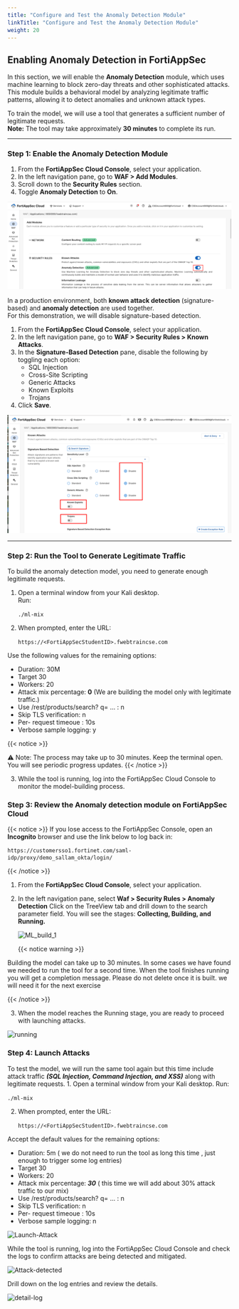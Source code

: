 ```yaml
---
title: "Configure and Test the Anomaly Detection Module"
linkTitle: "Configure and Test the Anomaly Detection Module"
weight: 20
---
```



## Enabling Anomaly Detection in FortiAppSec

In this section, we will enable the **Anomaly Detection** module, which uses machine learning to block zero-day threats and other sophisticated attacks.  
This module builds a behavioral model by analyzing legitimate traffic patterns, allowing it to detect anomalies and unknown attack types.

To train the model, we will use a tool that generates a sufficient number of legitimate requests.  
**Note:** The tool may take approximately **30 minutes** to complete its run.

---

### Step 1: Enable the Anomaly Detection Module

1. From the **FortiAppSec Cloud Console**, select your application.
2. In the left navigation pane, go to **WAF > Add Modules**.
3. Scroll down to the **Security Rules** section.
4. Toggle **Anomaly Detection** to **On**.

![Anomaly-on](anomaly-on.png)


In a production environment, both **known attack detection** (signature-based) and **anomaly detection** are used together.  
For this demonstration, we will disable signature-based detection.

1. From the **FortiAppSec Cloud Console**, select your application.
2. In the left navigation pane, go to **WAF > Security Rules > Known Attacks**.
3. In the **Signature-Based Detection** pane, disable the following by toggling each option:  
   - SQL Injection  
   - Cross-Site Scripting  
   - Generic Attacks  
   - Known Exploits  
   - Trojans  
4. Click **Save**.

![disable-sig](disable-sig.png)

---

### Step 2: Run the Tool to Generate Legitimate Traffic

To build the anomaly detection model, you need to generate enough legitimate requests.

1. Open a terminal window from your Kali desktop.  
   Run:

   ```./ml-mix```

2. When prompted, enter the URL:

     
   ```https://<FortiAppSecStudentID>.fwebtraincse.com```

Use the following values for the remaining options:
 
  - Duration: 30M
  - Target 30
  - Workers: 20
  - Attack mix percentage: **0**  (We are building the model only with legitimate traffic.)
  - Use /rest/products/search? q= ... : n 
  - Skip TLS verification: n
  - Per- request timeoue : 10s
  - Verbose sample logging: y

{{< notice >}}

⚠️ Note: The process may take up to 30 minutes. Keep the terminal open. You will see periodic progress updates.
{{< /notice >}}

3. While the tool is running, log into the FortiAppSec Cloud Console to monitor the model-building process.


### Step 3: Review the Anomaly detection module on FortiAppSec Cloud

{{< notice >}}
If you lose access to the FortiAppSec Console, open an <strong>Incognito</strong> browser and use the link below to log back in:

<pre><code>https://customersso1.fortinet.com/saml-idp/proxy/demo_sallam_okta/login/</code></pre>
{{< /notice >}}





1. From the **FortiAppSec Cloud Console**, select your application.
2. In the left navigation pane, select **Waf > Security Rules > Anomaly Detection** 
   Click on the TreeView tab and drill down to the search parameter field. You will see the stages: **Collecting, Building, and Running.**

   ![ML_build_1](ML_build_1.png)

   {{< notice warning >}}

Building the model can take up to 30 minutes. In some cases we have found we needed to run the tool for a second time. When the tool finishes running you will get a completion message. Please do not delete once it is built. we will need it for the next exercise 

{{< /notice >}}




3. When the model reaches the Running stage, you are ready to proceed with launching attacks.

![running](running.png)


### Step 4: Launch Attacks 

To test the model, we will run the same tool again but this time include attack traffic ***(SQL Injection, Command Injection, and XSS)*** along with legitimate requests.
	1.	Open a terminal window from your Kali desktop.
Run:

   ```./ml-mix``` 

2. When prompted, enter the URL:


   ```https://<FortiAppSecStudentID>.fwebtraincse.com```

Accept the default values for the remaining options:
 
  - Duration: 5m ( we do not need to run the tool as long this time , just enough to trigger some log entries)
  - Target 30
  - Workers: 20
  - Attack mix percentage: ***30*** ( this time we will add about 30% attack traffic to our mix)
  - Use /rest/products/search? q= ... : n 
  - Skip TLS verification: n
  - Per- request timeoue : 10s
  - Verbose sample logging: n 

  ![Launch-Attack](launch-attack.png)

While the tool is running, log into the FortiAppSec Cloud Console and check the logs to confirm attacks are being detected and mitigated.

![Attack-detected](ML-5.png)

Drill down on the log entries and review the details. 

![detail-log](ML-6.png)